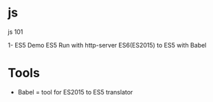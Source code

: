 # js
js 101


1- ES5 Demo
ES5 Run with http-server
ES6(ES2015) to ES5 with Babel

# Tools
* Babel = tool for ES2015 to ES5 translator
